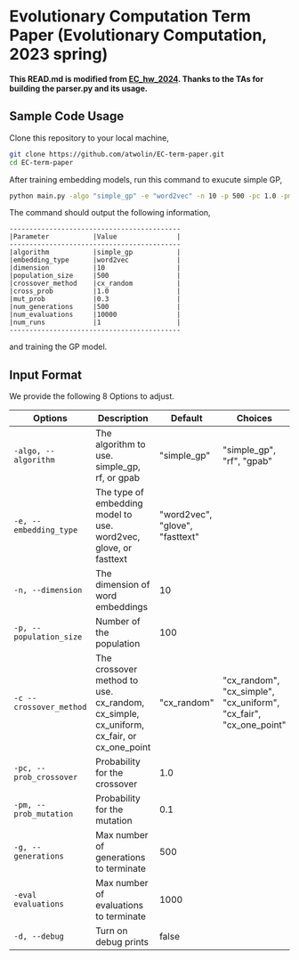 # Evolutionary Computation Term Paper (Evolutionary Computation, 2023 spring)

**This READ.md is modified from [EC_hw_2024](https://github.com/fffchameleon/EC_hw_2024/tree/main). Thanks to the TAs for building the parser.py and its usage.**

## Sample Code Usage
Clone this repository to your local machine,
```bash
git clone https://github.com/atwolin/EC-term-paper.git
cd EC-term-paper
```

After training embedding models, run this command to exucute simple GP,
```bash
python main.py -algo "simple_gp" -e "word2vec" -n 10 -p 500 -pc 1.0 -pm 0.3 -c "cx_random" -eval 10000 -d
```
The command should output the following information,
```
-------------------------------------------
|Parameter           |Value               |
-------------------------------------------
|algorithm           |simple_gp           |
|embedding_type      |word2vec            |
|dimension           |10                  |
|population_size     |500                 |
|crossover_method    |cx_random           |
|cross_prob          |1.0                 |
|mut_prob            |0.3                 |
|num_generations     |500                 |
|num_evaluations     |10000               |
|num_runs            |1                   |
-------------------------------------------
```
and training the GP model.

## Input Format
We provide the following 8 Options to adjust.

| Options       | Description | Default | Choices |
| ------------- | ----------- | ------- | ------- |
| `-algo, --algorithm` | The algorithm to use. simple_gp, rf, or gpab | "simple_gp" | "simple_gp", "rf", "gpab" |
| `-e, --embedding_type` | The type of embedding model to use. word2vec, glove, or fasttext | "word2vec", "glove", "fasttext" |
| `-n, --dimension` | The dimension of word embeddings | 10 | |
| `-p, --population_size`	  | Number of the population |100 | |
| `-c --crossover_method` | The crossover method to use. cx_random, cx_simple, cx_uniform, cx_fair, or cx_one_point  | "cx_random" | "cx_random", "cx_simple", "cx_uniform", "cx_fair", "cx_one_point" |
| `-pc, --prob_crossover` |	Probability for the crossover | 1.0 | |
| `-pm, --prob_mutation` | Probability for the mutation | 0.1 | |
| `-g, --generations`  | Max number of generations to terminate | 500 | |
| `-eval evaluations` | Max number of evaluations to terminate | 1000 | |
| `-d, --debug`        | Turn on debug prints | false | |
